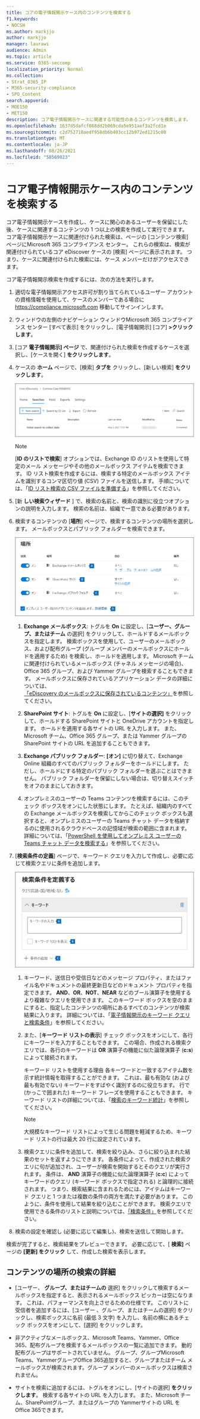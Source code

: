```yaml
---
title: コアの電子情報開示ケース内のコンテンツを検索する
f1.keywords:
- NOCSH
ms.author: markjjo
author: markjjo
manager: laurawi
audience: Admin
ms.topic: article
ms.service: O365-seccomp
localization_priority: Normal
ms.collection:
- Strat_O365_IP
- M365-security-compliance
- SPO_Content
search.appverid:
- MOE150
- MET150
description: コア電子情報開示ケースに関連する可能性のあるコンテンツを検索します。
ms.openlocfilehash: 1637d5dafcf088dd2b069cda5e951aef3a2fcd1e
ms.sourcegitcommit: c2d752718aedf958db6b403cc12b972ed1215c00
ms.translationtype: MT
ms.contentlocale: ja-JP
ms.lasthandoff: 08/26/2021
ms.locfileid: "58569023"
---
```

# <a name="search-for-content-in-a-core-ediscovery-case"></a>コア電子情報開示ケース内のコンテンツを検索する

コア電子情報開示ケースを作成し、ケースに関心のあるユーザーを保留にした後、ケースに関連するコンテンツの 1 つ以上の検索を作成して実行できます。 コア電子情報開示ケースに関連付けられた検索は、ページの [コンテンツ検索] ページにMicrosoft 365 コンプライアンス センター。 これらの検索は、検索が関連付けられているコア eDiscover ケースの [検索] ページに表示されます。 つまり、ケースに関連付けられた検索には、ケース メンバーだけがアクセスできます。

コア電子情報開示検索を作成するには、次の方法を実行します。
  
1. 適切な電子情報開示アクセス許可が割り当てられているユーザー アカウントの資格情報を使用して、ケースのメンバーである場合に <https://compliance.microsoft.com> 移動してサインインします。

2. ウィンドウの左側のナビゲーション ウィンドウMicrosoft 365 コンプライアンス センター [すべて表示] をクリックし、[電子情報開示] [コア] **>クリックします**。

3. [コア **電子情報開示] ページ** で、関連付けられた検索を作成するケースを選択し、[ケースを開く] **をクリックします**。

4. ケースの **ホーム** ページで、[検索] **タブを** クリックし、[新しい検索] **をクリックします**。

   ![[新しい検索] をクリックして、コア電子情報開示検索を作成します。](../media/CoreeDiscoverySearch1.png)

   > [!NOTE]
   > [**ID のリストで検索**] オプションでは、Exchange ID のリストを使用して特定のメール メッセージやその他のメールボックス アイテムを検索できます。 ID リスト検索を作成するには、検索する特定のメールボックス アイテムを識別するコンマ区切り値 (CSV) ファイルを送信します。 手順については、「[ID リスト検索の CSV ファイルを準備する](csv-file-for-an-id-list-content-search.md)」を参照してください。

5. [新 **しい検索ウィザード** ] で、検索の名前と、検索の識別に役立つオプションの説明を入力します。 検索の名前は、組織で一意である必要があります。

6. 検索するコンテンツの [**場所**] ページで、検索するコンテンツの場所を選択します。 メールボックスとパブリック フォルダーを検索できます。

    ![保留に設定するコンテンツの場所を選択します。](../media/ContentSearchLocations.png)
  
   1. **Exchange メールボックス**: トグルを **On** に設定し、[**ユーザー、グループ、またはチーム** の選択] をクリックして、ホールドするメールボックスを指定します。 検索ボックスを使用して、ユーザーのメールボックス、および配布グループ (グループ メンバーのメールボックスにホールドを適用するため) を検索し、ホールドを適用します。 Microsoft チームに関連付けられているメールボックス (チャネル メッセージの場合)、Office 365 グループ、および Yammer グループを検索することもできます。 メールボックスに保存されているアプリケーション データの詳細については、[「eDiscovery のメールボックスに保存されているコンテンツ」](what-is-stored-in-exo-mailbox.md)を参照してください。

   2. **SharePoint サイト**: トグルを **On** に設定し、[**サイトの選択]** をクリックして、ホールドする SharePoint サイトと OneDrive アカウントを指定します。 ホールドを適用する各サイトの URL を入力します。 また、Microsoft チーム、Office 365 グループ、または Yammer グループの SharePoint サイトの URL を追加することもできます。
  
   3. **Exchange パブリック フォルダー**: **[オン]** に切り替えて、Exchange Online 組織のすべてのパブリック フォルダーをホールドにします。 ただし、ホールドにする特定のパブリック フォルダーを選ぶことはできません。 パブリック フォルダーを保留にしない場合は、切り替えスイッチをオフのままにしておきます。
  
   4. オンプレミスのユーザーの Teams コンテンツを検索するには、このチェック ボックスをオンにした状態にします。 たとえば、組織内のすべての Exchange メールボックスを検索してからこのチェック ボックスも選択すると、オンプレミスのユーザーの Teams チャット データを格納するのに使用されるクラウドベースの記憶域が検索の範囲に含まれます。 詳細については、「[PowerShell を使用してオンプレミス ユーザーの Teams チャット データを検索する](search-cloud-based-mailboxes-for-on-premises-users.md)」を参照してください。

7. [**検索条件の定義**] ページで、キーワード クエリを入力して作成し、必要に応じて検索クエリに条件を追加します。

   ![検索クエリを構成します。](../media/ContentSearchQuery.png)

   1. キーワード、送信日や受信日などのメッセージ プロパティ、またはファイル名やドキュメントの最終更新日などのドキュメント プロパティを指定できます。 **AND**、**OR**、**NOT**、**NEAR** などのブール演算子を使用するより複雑なクエリを使用できます。 このキーワード ボックスを空のままにすると、指定したコンテンツの場所にあるすべてのコンテンツが検索結果に入ります。 詳細については、「[電子情報開示のキーワード クエリと検索条件](keyword-queries-and-search-conditions.md)」を参照してください。

   2. また、[**キーワード リストの表示**] チェック ボックスをオンにして、各行にキーワードを入力することもできます。 この場合、作成される検索クエリでは、各行のキーワードは **OR** 演算子の機能に似た論理演算子 (**c:s**) によって接続されます。

      キーワード リストを使用する理由 各キーワードと一致するアイテム数を示す統計情報を取得することができます。 これは、最も有効な (および最も有効でない) キーワードをすばやく識別するのに役立ちます。 行で (かっこで囲まれた) キーワード フレーズを使用することもできます。 キーワード リストの詳細については、「[検索のキーワード統計](view-keyword-statistics-for-content-search.md#get-keyword-statistics-for-searches)」を参照してください。

      > [!NOTE]
      > 大規模なキーワード リストによって生じる問題を軽減するため、キーワード リストの行は最大 20 行に設定されています。

   3. 検索クエリに条件を追加して、検索を絞り込み、さらに絞り込まれた結果のセットを返すようにできます。 各条件によって、作成された検索クエリに句が追加され、ユーザーが検索を開始するとそのクエリが実行されます。 条件は、 **AND** 演算子の機能に似た論理演算子 (**c:c**) によってキーワードのクエリ (キーワード ボックスで指定される) と論理的に接続されます。 つまり、検索結果に含まれるためには、アイテムはキーワード クエリと 1 つまたは複数の条件の両方を満たす必要があります。 このように、条件を使用して結果を絞り込むことができます。 検索クエリで使用できる条件のリストと説明については、[「検索条件」](keyword-queries-and-search-conditions.md#search-conditions)を参照してください。

8. 検索の設定を確認し (必要に応じて編集し)、検索を送信して開始します。

検索が完了すると、検索結果をプレビューできます。 必要に応じて、[ **検索]** ページの **[更新] をクリック** して、作成した検索を表示します。

## <a name="more-information-about-searching-content-locations"></a>コンテンツの場所の検索の詳細

- [ユーザー、 **グループ、またはチームの** 選択] をクリックして検索するメールボックスを指定すると、表示されるメールボックス ピッカーは空になります。 これは、パフォーマンスを向上させるための仕様です。 このリストに受信者を追加するには、[ユーザー 、グループ、またはチームの選択] をクリックし、検索ボックスに名前 (最低 3 文字) を入力し、名前の横にあるチェック ボックスをオンにして、[選択] をクリックします。

- 非アクティブなメールボックス、Microsoft Teams、Yammer、Office 365、配布グループを検索するメールボックスの一覧に追加できます。 動的配布グループはサポートされていません。 グループ、グループMicrosoft Teams、YammerグループOffice 365追加すると、グループまたはチーム メールボックスが検索されます。グループ メンバーのメールボックスは検索されません。

- サイトを検索に追加するには、トグルをオンにし、[サイトの選択] **をクリックします**。 検索する各サイトの URL を入力します。 また、Microsoft チーム、SharePointグループ、またはグループの Yammerサイトの URL をOffice 365できます。
